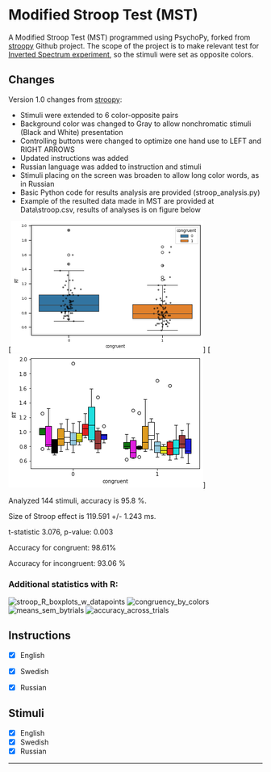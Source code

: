 # Modified Stroop Test (MST)
A Modified Stroop Test (MST) programmed using PsychoPy, forked from [stroopy](https://github.com/marsja/stroopy) Github project.
The scope of the project is to make relevant test for [Inverted Spectrum experiment](https://osf.io/ed4sy/), so the stimuli were set as opposite colors. 

## Changes
Version 1.0 changes from [stroopy](https://github.com/marsja/stroopy):
* Stimuli were extended to 6 color-opposite pairs
* Background color was changed to Gray to allow nonchromatic stimuli (Black and White) presentation
* Controlling buttons were changed to optimize one hand use to LEFT and RIGHT ARROWS
* Updated instructions was added
* Russian language was added to instruction and stimuli
* Stimuli placing on the screen was broaden to allow long color words, as in Russian
* Basic Python code for results analysis are provided (stroop_analysis.py)
* Example of the resulted data made in MST are provided at Data\stroop.csv, results of analyses is on figure below
  
[![overall statistics](MST1.png)]
[![statistics by color](MST2.png)]


Analyzed  144  stimuli, accuracy is  95.8 %.

Size of Stroop effect is 119.591 +/- 1.243 ms.

t-statistic 3.076, p-value: 0.003

Accuracy for congruent:  98.61%

Accuracy for incongruent:  93.06 %

### Additional statistics with R:

![stroop_R_boxplots_w_datapoints](https://github.com/user-attachments/assets/f1c57c35-4eef-468c-a540-9aae2aa46d05)
![congruency_by_colors](https://github.com/user-attachments/assets/abed2f54-f50b-458f-a5da-0504b10e987a)
![means_sem_bytrials](https://github.com/user-attachments/assets/2fda4072-751b-42df-9e9b-d67987933885)
![accuracy_across_trials](https://github.com/user-attachments/assets/379f6949-8199-4d7d-8bf0-5b0011af0458)



## Instructions
- [x] English
- [x] Swedish
- [x] Russian


## Stimuli
- [x] English
- [x] Swedish
- [x] Russian

---------
